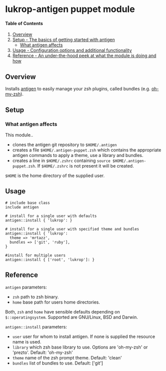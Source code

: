 # lukrop-antigen puppet module

#### Table of Contents

1. [Overview](#overview)
2. [Setup - The basics of getting started with antigen](#setup)
    * [What antigen affects](#what-antigen-affects)
3. [Usage - Configuration options and additional functionality](#usage)
4. [Reference - An under-the-hood peek at what the module is doing and how](#reference)

## Overview
Installs [antigen](https://github.com/zsh-users/antigen) to easily manage your zsh plugins,
called bundles (e.g. [oh-my-zsh](https://github.com/robbyrussell/oh-my-zsh)).

## Setup

### What antigen affects
This module..
* clones the antigen git repository to `$HOME/.antigen`
* creates a file `$HOME/.antigen-puppet.zsh` which contains the appropriate antigen commands
to apply a theme, use a library and bundles.
* creates a line in `$HOME/.zshrc` containing `source $HOME/.antigen-puppet.zsh`. If `$HOME/.zshrc`
is not present it will be created.

`$HOME` is the home directory of the supplied user.

## Usage
```puppet
# include base class
include antigen

# install for a single user with defaults
antigen::install { 'lukrop': }

# install for a single user with specified theme and bundles
antigen::install { 'lukrop':
  theme => 'mrtazz',
  bundles => ['git', 'ruby'],
}

#install for multiple users
antigen::install { ['root', 'lukrop']: }
```

## Reference
`antigen` parameters:

* `zsh` path to zsh binary.
* `home` base path for users home directories.

Both, `zsh` and `home` have sensible defaults depending on `$::operatingsystem`. Supported are GNU/Linux, BSD and Darwin.

`antigen::install` parameters:

* `user` user for whom to install antigen. If none is supplied the resource name is used.
* `library` which zsh base library to use. Options are 'oh-my-zsh' or 'prezto'. Default: 'oh-my-zsh'
* `theme` name of the zsh prompt theme. Default: 'clean'
* `bundles` list of bundles to use. Default: ['git']

